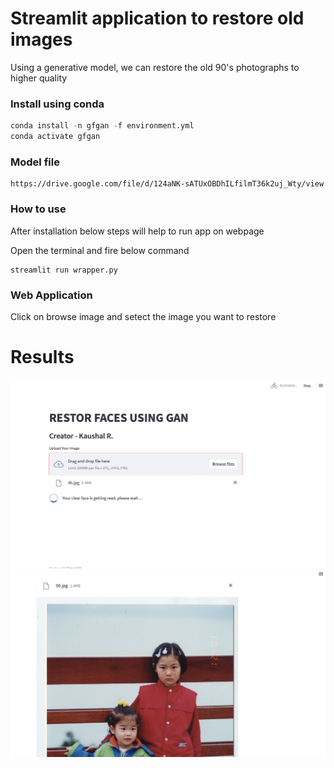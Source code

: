 # Streamlit application to restore old images
Using a generative model, we can restore the old 90's photographs to higher quality

### Install using conda
```python
conda install -n gfgan -f environment.yml
conda activate gfgan
```

### Model file
```
https://drive.google.com/file/d/124aNK-sATUxOBDhILfilmT36k2uj_Wty/view
```

### How to use
After installation below steps will help to run app on webpage

Open the terminal and fire below command
```
streamlit run wrapper.py
```

### Web Application 
Click on browse image and setect the image you want to restore

# Results
![](results/one.png)
![](results/two.png)
